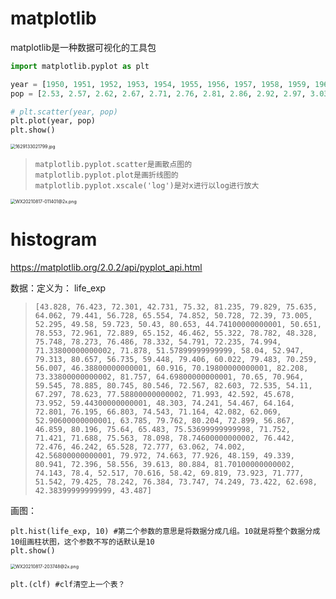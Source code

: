 # matplotlib

matplotlib是一种数据可视化的工具包

```python
import matplotlib.pyplot as plt

year = [1950, 1951, 1952, 1953, 1954, 1955, 1956, 1957, 1958, 1959, 1960, 1961, 1962, 1963, 1964, 1965, 1966, 1967, 1968, 1969, 1970, 1971, 1972, 1973, 1974, 1975, 1976, 1977, 1978, 1979, 1980, 1981, 1982, 1983, 1984, 1985, 1986, 1987, 1988, 1989, 1990, 1991, 1992, 1993, 1994, 1995, 1996, 1997, 1998, 1999, 2000, 2001, 2002, 2003, 2004, 2005, 2006, 2007, 2008, 2009, 2010, 2011, 2012, 2013, 2014, 2015, 2016, 2017, 2018, 2019, 2020, 2021, 2022, 2023, 2024, 2025, 2026, 2027, 2028, 2029, 2030, 2031, 2032, 2033, 2034, 2035, 2036, 2037, 2038, 2039, 2040, 2041, 2042, 2043, 2044, 2045, 2046, 2047, 2048, 2049, 2050, 2051, 2052, 2053, 2054, 2055, 2056, 2057, 2058, 2059, 2060, 2061, 2062, 2063, 2064, 2065, 2066, 2067, 2068, 2069, 2070, 2071, 2072, 2073, 2074, 2075, 2076, 2077, 2078, 2079, 2080, 2081, 2082, 2083, 2084, 2085, 2086, 2087, 2088, 2089, 2090, 2091, 2092, 2093, 2094, 2095, 2096, 2097, 2098, 2099, 2100]
pop = [2.53, 2.57, 2.62, 2.67, 2.71, 2.76, 2.81, 2.86, 2.92, 2.97, 3.03, 3.08, 3.14, 3.2, 3.26, 3.33, 3.4, 3.47, 3.54, 3.62, 3.69, 3.77, 3.84, 3.92, 4.0, 4.07, 4.15, 4.22, 4.3, 4.37, 4.45, 4.53, 4.61, 4.69, 4.78, 4.86, 4.95, 5.05, 5.14, 5.23, 5.32, 5.41, 5.49, 5.58, 5.66, 5.74, 5.82, 5.9, 5.98, 6.05, 6.13, 6.2, 6.28, 6.36, 6.44, 6.51, 6.59, 6.67, 6.75, 6.83, 6.92, 7.0, 7.08, 7.16, 7.24, 7.32, 7.4, 7.48, 7.56, 7.64, 7.72, 7.79, 7.87, 7.94, 8.01, 8.08, 8.15, 8.22, 8.29, 8.36, 8.42, 8.49, 8.56, 8.62, 8.68, 8.74, 8.8, 8.86, 8.92, 8.98, 9.04, 9.09, 9.15, 9.2, 9.26, 9.31, 9.36, 9.41, 9.46, 9.5, 9.55, 9.6, 9.64, 9.68, 9.73, 9.77, 9.81, 9.85, 9.88, 9.92, 9.96, 9.99, 10.03, 10.06, 10.09, 10.13, 10.16, 10.19, 10.22, 10.25, 10.28, 10.31, 10.33, 10.36, 10.38, 10.41, 10.43, 10.46, 10.48, 10.5, 10.52, 10.55, 10.57, 10.59, 10.61, 10.63, 10.65, 10.66, 10.68, 10.7, 10.72, 10.73, 10.75, 10.77, 10.78, 10.79, 10.81, 10.82, 10.83, 10.84, 10.85]

# plt.scatter(year, pop)
plt.plot(year, pop)
plt.show()
```

<img src="https://i.loli.net/2021/08/17/a4QHdY2iGwC198y.jpg" alt="1629133021799.jpg" style="zoom:50%;" />



> ```
> matplotlib.pyplot.scatter是画散点图的
> matplotlib.pyplot.plot是画折线图的
> matplotlib.pyplot.xscale('log')是对x进行以log进行放大
> ```

<img src="https://i.loli.net/2021/08/17/uaT2ZCNpGvfb5Pr.png" alt="WX20210817-011401@2x.png" style="zoom:50%;" />

# histogram

https://matplotlib.org/2.0.2/api/pyplot_api.html

数据：定义为： life_exp

> ```
> [43.828, 76.423, 72.301, 42.731, 75.32, 81.235, 79.829, 75.635, 64.062, 79.441, 56.728, 65.554, 74.852, 50.728, 72.39, 73.005, 52.295, 49.58, 59.723, 50.43, 80.653, 44.74100000000001, 50.651, 78.553, 72.961, 72.889, 65.152, 46.462, 55.322, 78.782, 48.328, 75.748, 78.273, 76.486, 78.332, 54.791, 72.235, 74.994, 71.33800000000002, 71.878, 51.57899999999999, 58.04, 52.947, 79.313, 80.657, 56.735, 59.448, 79.406, 60.022, 79.483, 70.259, 56.007, 46.38800000000001, 60.916, 70.19800000000001, 82.208, 73.33800000000002, 81.757, 64.69800000000001, 70.65, 70.964, 59.545, 78.885, 80.745, 80.546, 72.567, 82.603, 72.535, 54.11, 67.297, 78.623, 77.58800000000002, 71.993, 42.592, 45.678, 73.952, 59.44300000000001, 48.303, 74.241, 54.467, 64.164, 72.801, 76.195, 66.803, 74.543, 71.164, 42.082, 62.069, 52.90600000000001, 63.785, 79.762, 80.204, 72.899, 56.867, 46.859, 80.196, 75.64, 65.483, 75.53699999999998, 71.752, 71.421, 71.688, 75.563, 78.098, 78.74600000000002, 76.442, 72.476, 46.242, 65.528, 72.777, 63.062, 74.002, 42.56800000000001, 79.972, 74.663, 77.926, 48.159, 49.339, 80.941, 72.396, 58.556, 39.613, 80.884, 81.70100000000002, 74.143, 78.4, 52.517, 70.616, 58.42, 69.819, 73.923, 71.777, 51.542, 79.425, 78.242, 76.384, 73.747, 74.249, 73.422, 62.698, 42.38399999999999, 43.487]
> ```

画图：

```
plt.hist(life_exp, 10) #第二个参数的意思是将数据分成几组。10就是将整个数据分成10组画柱状图，这个参数不写的话默认是10
plt.show()
```

<img src="https://i.loli.net/2021/08/17/ZES7oR1H42kVwJY.png" alt="WX20210817-203748@2x.png" style="zoom:50%;" />

```
plt.(clf) #clf清空上一个表？
```



